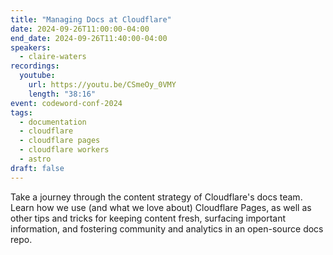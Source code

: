 ```yaml
---
title: "Managing Docs at Cloudflare"
date: 2024-09-26T11:00:00-04:00
end_date: 2024-09-26T11:40:00-04:00
speakers:
  - claire-waters
recordings:
  youtube:
    url: https://youtu.be/CSmeOy_0VMY
    length: "38:16"
event: codeword-conf-2024
tags:
  - documentation
  - cloudflare
  - cloudflare pages
  - cloudflare workers
  - astro
draft: false
---
```


Take a journey through the content strategy of Cloudflare's docs team. Learn how we use (and what we love about) Cloudflare Pages, as well as other tips and tricks for keeping content fresh, surfacing important information, and fostering community and analytics in an open-source docs repo.
